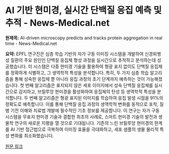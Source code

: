 # AI 기반 현미경, 실시간 단백질 응집 예측 및 추적 - News-Medical.net

**원제목:** AI-driven microscopy predicts and tracks protein aggregation in real time - News-Medical.net

**요약:** EPFL 연구진은 심층 학습 기반의 자가 구동 이미징 시스템을 개발하여 신경퇴행성 질환의 주요 원인인 단백질 응집체 형성 과정을 실시간으로 추적하고 분석하는데 성공했습니다. 이 시스템은 다중 현미경 기술을 활용하여 형광 표지 없이도 단백질 응집체를 정확하게 식별하고, 그 생역학적 특성을 분석합니다. 특히,  두 가지 심층 학습 알고리즘을 통해 성숙한 응집체 뿐 아니라 응집 과정의 초기 단계까지 예측하는 것이 가능해졌습니다.  첫 번째 알고리즘은 표지되지 않은 세포 이미지에서 성숙 단백질 응집체를 실시간으로 감지하고, 브릴루앙 현미경을 활성화하여 응집체의 탄성 등 생역학적 특성을 분석합니다. 두 번째 알고리즘은 형광 표지된 이미지를 학습하여 응집 발생 시점을 91%의 정확도로 예측합니다. 이를 통해  단백질 응집 과정의 생역학적 변화를 동적으로 포착,  질병 기전 이해와 치료법 개발에 필수적인 기초 정보를 제공합니다.  이 연구는  자가 구동 시스템을 무표지 현미경 기술과 결합한 최초의 사례로,  스마트 현미경 기술의 발전과 생물학 연구의 새로운 지평을 열 것으로 기대됩니다.  기존의 느린 브릴루앙 현미경의 한계를 AI 기반 접근법으로 극복하여 이미징 효율을 극대화하고,  세포 샘플의 생물 물리적 특성 변화를 최소화했습니다.

[원문 링크](https://www.news-medical.net/news/20250724/AI-driven-microscopy-predicts-and-tracks-protein-aggregation-in-real-time.aspx)
